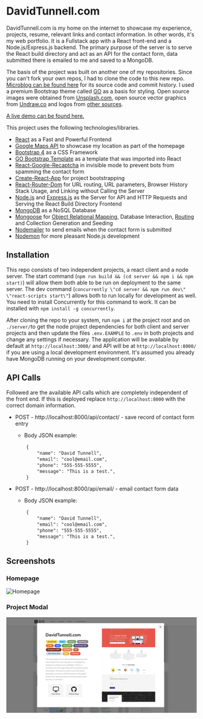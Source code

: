 # DavidTunnell.com

DavidTunnell.com is my home on the internet to showcase my experience, projects, resume, relevant links and contact information. In other words, it's my web portfolio. It is a Fullstack app with a React front-end and a Node.js/Express.js backend. The primary purpose of the server is to serve the React build directory and act as an API for the contact form, data submitted there is emailed to me and saved to a MongoDB.

The basis of the project was built on another one of my repositories. Since you can't fork your own repos, I had to clone the code to this new repo. [Microblog can be found here](https://github.com/DavidTunnell/microblog-react-router-mongodb-mongoose-node-express) for its source code and commit history. I used a premium Bootstrap theme called [GO](https://themes.getbootstrap.com/product/go-multipurpose-landing-page-template/) as a basis for styling. Open source images were obtained from [Unsplash.com](https://unsplash.com/), open source vector graphics from [Undraw.co](https://undraw.co/) and logos from [other sources](https://svgporn.com/).

[A live demo can be found here.](http://david-tunnell-dot-com.herokuapp.com/)

This project uses the following technologies/libraries.

-   [React](https://reactjs.org/) as a Fast and Powerful Frontend
-   [Google Maps API](https://developers.google.com/maps/documentation/javascript/overview) to showcase my location as part of the homepage
-   [Bootstrap 4](https://getbootstrap.com/docs/4.0/getting-started/introduction/) as a CSS Framework
-   [GO Bootstrap Template](https://themes.getbootstrap.com/product/go-multipurpose-landing-page-template/) as a template that was imported into React
-   [React-Google-Recaptcha](https://www.npmjs.com/package/react-google-recaptcha) in invisible mode to prevent bots from spamming the contact form
-   [Create-React-App](https://github.com/facebook/create-react-app) for project bootstrapping
-   [React-Router-Dom](https://www.npmjs.com/package/react-router-dom) for URL routing, URL parameters, Browser History Stack Usage, and Linking without Calling the Server
-   [Node.js](https://nodejs.org/en/) and [Express.js](https://expressjs.com/) as the Server for API and HTTP Requests and Serving the React Build Directory Frontend
-   [MongoDB](https://www.mongodb.com/) as a NoSQL Database
-   [Mongoose](https://mongoosejs.com/) for [Object Relational Mapping](https://en.wikipedia.org/wiki/Object%E2%80%93relational_mapping), Database Interaction, [Routing](https://expressjs.com/en/guide/routing.html) and Collection Generation and Seeding
-   [Nodemailer](https://nodemailer.com/about/) to send emails when the contact form is submitted
-   [Nodemon](https://nodemon.io/) for more pleasant Node.js development

## Installation

This repo consists of two independent projects, a react client and a node server. The start command (`npm run build && (cd server && npm i && npm start)`) will allow them both able to be run on deployment to the same server. The dev command (`concurrently \"cd server && npm run dev\" \"react-scripts start\"`) allows both to run locally for development as well. You need to install Concurrently for this command to work. It can be installed with `npm install -g concurrently`.

After cloning the repo to your system, run `npm i` at the project root and on `./server/`to get the node project dependencies for both client and server projects and then update the files `.env.EXAMPLE` to `.env` in both projects and change any settings if necessary. The application will be available by default at `http://localhost:3000/` and API will be at `http://localhost:8000/` if you are using a local development environment. It's assumed you already have MongoDB running on your development computer.

## API Calls

Followed are the available API calls which are completely independent of the front end. If this is deployed replace `http://localhost:8000` with the correct domain information.

-   POST - http://localhost:8000/api/contact/ - save record of contact form entry

    -   Body JSON example:

    ```
        {
            "name": "David Tunnell",
            "email": "cool@email.com",
            "phone": "555-555-5555",
            "message": "This is a test.",
        }
    ```

-   POST - http://localhost:8000/api/email/ - email contact form data

    -   Body JSON example:

    ```
        {
            "name": "David Tunnell",
            "email": "cool@email.com",
            "phone": "555-555-5555",
            "message": "This is a test.",
        }
    ```

## Screenshots

### Homepage

![Homepage](./assets/homepage-screenshot.png)

### Project Modal

![Project Modal](./assets/project-modal-screenshot.png)

